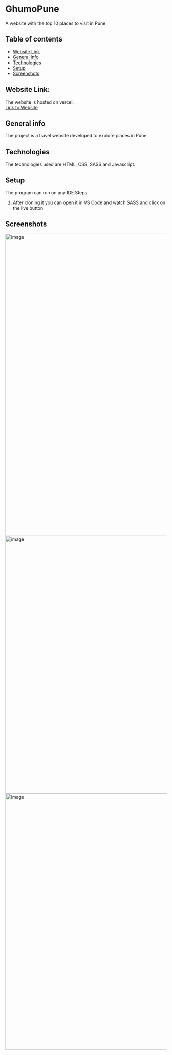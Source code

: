 # GhumoPune
A website with the top 10 places to visit in Pune
## Table of contents
* [Website Link](#website-link)
* [General info](#general-info)
* [Technologies](#technologies)
* [Setup](#setup)
* [Screenshots](#screenshots)

## Website Link: 
The website is hosted on vercel. <br>
[Link to Website](ghumo-pune.vercel.app/)

## General info
 The project is a travel website developed to explore places in Pune <br>
	
## Technologies
The technologies used are HTML, CSS, SASS and Javascript.
	
## Setup
The program can run on any IDE
Steps:
1. After cloning it you can open it in VS Code and watch SASS and click on the live button

## Screenshots
<img width="943" alt="image" src="https://github.com/sarvaniK01/GhumoPune/assets/68905086/660f49b2-497e-4f7c-b309-aa85d26f0f0e">
<img width="804" alt="image" src="https://github.com/sarvaniK01/GhumoPune/assets/68905086/57a4354c-6617-42f7-94c8-72d0c8b41d4d">
<img width="800" alt="image" src="https://github.com/sarvaniK01/GhumoPune/assets/68905086/85cb8bfd-3a24-407e-a406-5e23ebff88d1">





